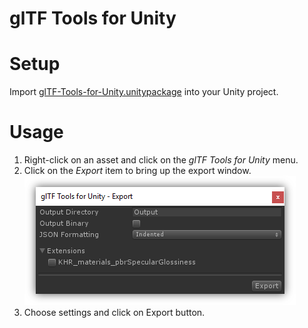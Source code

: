 # glTF Tools for Unity

# Setup

Import <a href="./glTF-Tools-for-Unity.unitypackage">glTF-Tools-for-Unity.unitypackage</a> into your Unity project.

# Usage

1. Right-click on an asset and click on the *glTF Tools for Unity* menu.
2. Click on the *Export* item to bring up the export window.<br>
   <img src="figures/Export.png" />
3. Choose settings and click on Export button.
